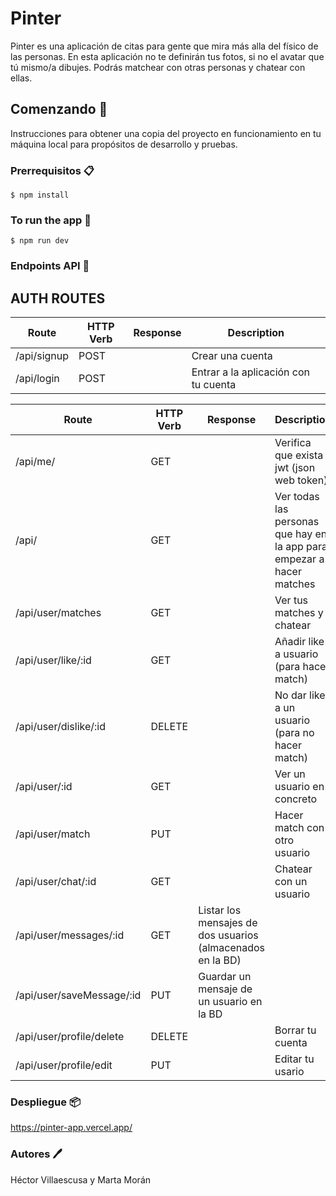 
# Pinter
Pinter es una aplicación de citas para gente que mira más alla del físico de las personas. En esta aplicación no te definirán tus fotos, si no el avatar que tú mismo/a dibujes. Podrás matchear con otras personas y chatear con ellas. 
## Comenzando 🚀️
Instrucciones para obtener una copia del proyecto en funcionamiento en tu máquina local para propósitos de desarrollo y pruebas.

### Prerrequisitos 📋️
    $ npm install

### To run the app 🚀
    $ npm run dev
    
### Endpoints API 📍️

## AUTH ROUTES 

Route | HTTP Verb | Response | Description
| -- | -- | -- |-- |
/api/signup | POST | | Crear una cuenta
/api/login | POST | | Entrar a la aplicación con tu cuenta

Route | HTTP Verb | Response |Description
| -- | -- | -- |-- |
/api/me/| GET | | Verifica que exista jwt (json web token)
/api/| GET | | Ver todas las personas que hay en la app para empezar a hacer matches
/api/user/matches| GET | |Ver tus matches y chatear |
/api/user/like/:id | GET | | Añadir like a usuario (para hacer match)
/api/user/dislike/:id | DELETE | | No dar like a un usuario (para no hacer match)
/api/user/:id | GET | |Ver un usuario en concreto
/api/user/match| PUT | |Hacer match con otro usuario
/api/user/chat/:id| GET | |Chatear con un usuario |
/api/user/messages/:id | GET | Listar los mensajes de dos usuarios (almacenados en la BD)
/api/user/saveMessage/:id | PUT | Guardar un mensaje de un usuario en la BD
/api/user/profile/delete  | DELETE | | Borrar tu cuenta
/api/user/profile/edit | PUT | |Editar tu usario




### Despliegue 📦️
https://pinter-app.vercel.app/

### Autores 🖊️
Héctor Villaescusa y Marta Morán
